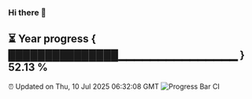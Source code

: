 ### Hi there 👋
⏳ Year progress { ███████████████▁▁▁▁▁▁▁▁▁▁▁▁▁▁▁ } 52.13 %
---
⏰ Updated on Thu, 10 Jul 2025 06:32:08 GMT
![Progress Bar CI](https://github.com/liununu/liununu/workflows/Progress%20Bar%20CI/badge.svg)
